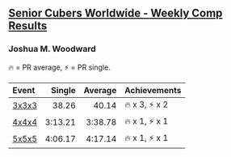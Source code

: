 <style>table {white-space: nowrap;}</style>

## [Senior Cubers Worldwide - Weekly Comp Results](/scw-comp/results/)
### Joshua M. Woodward

🔥 = PR average, ⚡ = PR single.

| Event | Single | Average | Achievements|
| :-- | --: | --: | :-- |
| [3x3x3](333.md) | 38.26 | 40.14 | 🔥 x 3, ⚡ x 2 |
| [4x4x4](444.md) | 3:13.21 | 3:38.78 | 🔥 x 1, ⚡ x 1 |
| [5x5x5](555.md) | 4:06.17 | 4:17.14 | 🔥 x 1, ⚡ x 1 |

<!-- Global site tag (gtag.js) - Google Analytics -->
<script async src="https://www.googletagmanager.com/gtag/js?id=UA-86348435-3"></script>
<script>window.dataLayer = window.dataLayer || []; function gtag() {dataLayer.push(arguments);} gtag('js', new Date()); gtag('config', 'UA-86348435-3');</script>
